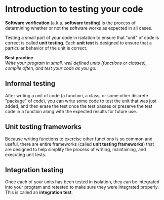 # Introduction to testing your code

**Software verification** (a.k.a. **software testing**) is the process of determining whether or not the software works as expected in all cases.

Testing a small part of your code in isolation to ensure that "unit" of code is correct is called **unit testing**. Each **unit test** is designed to ensure that a particular behavior of the unit is correct.

**Best practice**<br/>
_Write your program in small, well defined units (functions or classes), compile often, and test your code as you go._

## Informal testing

After writing a unit of code (a function, a class, or some other discrete "package" of code), you can write some code to test the unit that was just added, and then erase the test once the test passes or preserve the test code in a function along with the expected results for future use.

## Unit testing frameworks

Because writing functions to exercise other functions is so common and useful, there are entire frameworks (called **unit testing frameworks**) that are designed to help simplify the process of writing, maintaining, and executing unit tests.

## Integration testing

Once each of your units has been tested in isolation, they can be integrated into your program and retested to make sure they were integrated properly. This is called an **integration test**.
